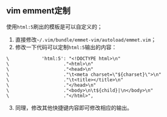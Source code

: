 vim emment定制
---

使用`html:5`刷出的模板是可以自定义的；

1.  直接修改`~/.vim/bundle/emmet-vim/autoload/emmet.vim`；
2.  修改一下代码可以定制`html:5`输出的内容：

```
\            'html:5': "<!DOCTYPE html>\n"
\                    ."<html>\n"
\                    ."<head>\n"
\                    ."\t<meta charset=\"${charset}\">\n"
\                    ."\t<title></title>\n"
\                    ."</head>\n"
\                    ."<body>\n\t${child}|\n</body>\n"
\                    ."</html>",
```

3.  同理，修改其他快捷键内容即可修改相应的输出。
